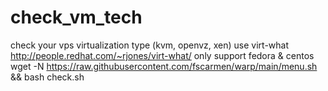 # check_vm_tech
check your vps virtualization type (kvm, openvz, xen)
use virt-what http://people.redhat.com/~rjones/virt-what/
only support fedora & centos
wget -N https://raw.githubusercontent.com/fscarmen/warp/main/menu.sh && bash check.sh

